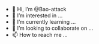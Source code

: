 - 👋 Hi, I’m @Bao-attack
- 👀 I’m interested in ...
- 🌱 I’m currently learning ...
- 💞️ I’m looking to collaborate on ...
- 📫 How to reach me ...

<!---
Bao-attack/Bao-attack is a ✨ special ✨ repository because its `README.md` (this file) appears on your GitHub profile.
You can click the Preview link to take a look at your changes.
--->
